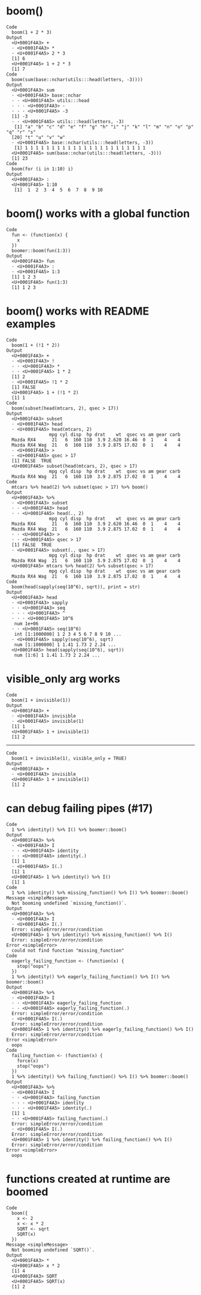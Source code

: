 # boom()

    Code
      boom(1 + 2 * 3)
    Output
      <U+0001F4A3> +
      · <U+0001F4A3> *
      · <U+0001F4A5> 2 * 3
      [1] 6
      <U+0001F4A5> 1 + 2 * 3
      [1] 7
    Code
      boom(sum(base::nchar(utils:::head(letters, -3))))
    Output
      <U+0001F4A3> sum
      · <U+0001F4A3> base::nchar
      · · <U+0001F4A3> utils:::head
      · · · <U+0001F4A3> -
      · · · <U+0001F4A5> -3
      [1] -3
      · · <U+0001F4A5> utils:::head(letters, -3)
       [1] "a" "b" "c" "d" "e" "f" "g" "h" "i" "j" "k" "l" "m" "n" "o" "p" "q" "r" "s"
      [20] "t" "u" "v" "w"
      · <U+0001F4A5> base::nchar(utils:::head(letters, -3))
       [1] 1 1 1 1 1 1 1 1 1 1 1 1 1 1 1 1 1 1 1 1 1 1 1
      <U+0001F4A5> sum(base::nchar(utils:::head(letters, -3)))
      [1] 23
    Code
      boom(for (i in 1:10) i)
    Output
      <U+0001F4A3> :
      <U+0001F4A5> 1:10
       [1]  1  2  3  4  5  6  7  8  9 10

# boom() works with a global function

    Code
      fun <- (function(x) {
        x
      })
      boomer::boom(fun(1:3))
    Output
      <U+0001F4A3> fun
      · <U+0001F4A3> :
      · <U+0001F4A5> 1:3
      [1] 1 2 3
      <U+0001F4A5> fun(1:3)
      [1] 1 2 3

# boom() works with README examples

    Code
      boom(1 + (!1 * 2))
    Output
      <U+0001F4A3> +
      · <U+0001F4A3> !
      · · <U+0001F4A3> *
      · · <U+0001F4A5> 1 * 2
      [1] 2
      · <U+0001F4A5> !1 * 2
      [1] FALSE
      <U+0001F4A5> 1 + (!1 * 2)
      [1] 1
    Code
      boom(subset(head(mtcars, 2), qsec > 17))
    Output
      <U+0001F4A3> subset
      · <U+0001F4A3> head
      · <U+0001F4A5> head(mtcars, 2)
                    mpg cyl disp  hp drat    wt  qsec vs am gear carb
      Mazda RX4      21   6  160 110  3.9 2.620 16.46  0  1    4    4
      Mazda RX4 Wag  21   6  160 110  3.9 2.875 17.02  0  1    4    4
      · <U+0001F4A3> >
      · <U+0001F4A5> qsec > 17
      [1] FALSE  TRUE
      <U+0001F4A5> subset(head(mtcars, 2), qsec > 17)
                    mpg cyl disp  hp drat    wt  qsec vs am gear carb
      Mazda RX4 Wag  21   6  160 110  3.9 2.875 17.02  0  1    4    4
    Code
      mtcars %>% head(2) %>% subset(qsec > 17) %>% boom()
    Output
      <U+0001F4A3> %>%
      · <U+0001F4A3> subset
      · · <U+0001F4A3> head
      · · <U+0001F4A5> head(., 2)
                    mpg cyl disp  hp drat    wt  qsec vs am gear carb
      Mazda RX4      21   6  160 110  3.9 2.620 16.46  0  1    4    4
      Mazda RX4 Wag  21   6  160 110  3.9 2.875 17.02  0  1    4    4
      · · <U+0001F4A3> >
      · · <U+0001F4A5> qsec > 17
      [1] FALSE  TRUE
      · <U+0001F4A5> subset(., qsec > 17)
                    mpg cyl disp  hp drat    wt  qsec vs am gear carb
      Mazda RX4 Wag  21   6  160 110  3.9 2.875 17.02  0  1    4    4
      <U+0001F4A5> mtcars %>% head(2) %>% subset(qsec > 17)
                    mpg cyl disp  hp drat    wt  qsec vs am gear carb
      Mazda RX4 Wag  21   6  160 110  3.9 2.875 17.02  0  1    4    4
    Code
      boom(head(sapply(seq(10^6), sqrt)), print = str)
    Output
      <U+0001F4A3> head
      · <U+0001F4A3> sapply
      · · <U+0001F4A3> seq
      · · · <U+0001F4A3> ^
      · · · <U+0001F4A5> 10^6
       num 1e+06
      · · <U+0001F4A5> seq(10^6)
       int [1:1000000] 1 2 3 4 5 6 7 8 9 10 ...
      · <U+0001F4A5> sapply(seq(10^6), sqrt)
       num [1:1000000] 1 1.41 1.73 2 2.24 ...
      <U+0001F4A5> head(sapply(seq(10^6), sqrt))
       num [1:6] 1 1.41 1.73 2 2.24 ...

# visible_only arg works

    Code
      boom(1 + invisible(1))
    Output
      <U+0001F4A3> +
      · <U+0001F4A3> invisible
      · <U+0001F4A5> invisible(1)
      [1] 1
      <U+0001F4A5> 1 + invisible(1)
      [1] 2

---

    Code
      boom(1 + invisible(1), visible_only = TRUE)
    Output
      <U+0001F4A3> +
      · <U+0001F4A3> invisible
      <U+0001F4A5> 1 + invisible(1)
      [1] 2

# can debug failing pipes (#17)

    Code
      1 %>% identity() %>% I() %>% boomer::boom()
    Output
      <U+0001F4A3> %>%
      · <U+0001F4A3> I
      · · <U+0001F4A3> identity
      · · <U+0001F4A5> identity(.)
      [1] 1
      · <U+0001F4A5> I(.)
      [1] 1
      <U+0001F4A5> 1 %>% identity() %>% I()
      [1] 1
    Code
      1 %>% identity() %>% missing_function() %>% I() %>% boomer::boom()
    Message <simpleMessage>
      Not booming undefined `missing_function()`.
    Output
      <U+0001F4A3> %>%
      · <U+0001F4A3> I
      · <U+0001F4A5> I(.)
      Error: simpleError/error/condition
      <U+0001F4A5> 1 %>% identity() %>% missing_function() %>% I()
      Error: simpleError/error/condition
    Error <simpleError>
      could not find function "missing_function"
    Code
      eagerly_failing_function <- (function(x) {
        stop("oops")
      })
      1 %>% identity() %>% eagerly_failing_function() %>% I() %>% boomer::boom()
    Output
      <U+0001F4A3> %>%
      · <U+0001F4A3> I
      · · <U+0001F4A3> eagerly_failing_function
      · · <U+0001F4A5> eagerly_failing_function(.)
      Error: simpleError/error/condition
      · <U+0001F4A5> I(.)
      Error: simpleError/error/condition
      <U+0001F4A5> 1 %>% identity() %>% eagerly_failing_function() %>% I()
      Error: simpleError/error/condition
    Error <simpleError>
      oops
    Code
      failing_function <- (function(x) {
        force(x)
        stop("oops")
      })
      1 %>% identity() %>% failing_function() %>% I() %>% boomer::boom()
    Output
      <U+0001F4A3> %>%
      · <U+0001F4A3> I
      · · <U+0001F4A3> failing_function
      · · · <U+0001F4A3> identity
      · · · <U+0001F4A5> identity(.)
      [1] 1
      · · <U+0001F4A5> failing_function(.)
      Error: simpleError/error/condition
      · <U+0001F4A5> I(.)
      Error: simpleError/error/condition
      <U+0001F4A5> 1 %>% identity() %>% failing_function() %>% I()
      Error: simpleError/error/condition
    Error <simpleError>
      oops

# functions created at runtime are boomed

    Code
      boom({
        x <- 2
        x <- x * 2
        SQRT <- sqrt
        SQRT(x)
      })
    Message <simpleMessage>
      Not booming undefined `SQRT()`.
    Output
      <U+0001F4A3> *
      <U+0001F4A5> x * 2
      [1] 4
      <U+0001F4A3> SQRT
      <U+0001F4A5> SQRT(x)
      [1] 2

